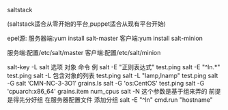 saltstack

(saltstack适合从零开始的平台,puppet适合从现有平台开始)

epel源:
服务器端:yum install salt-master
客户端:yum install salt-minion

服务端:配置/etc/salt/master
客户端:配置/etc/salt/minion

salt-key -L
salt    选项    对象    命令    例
salt -E "正则表达式" test.ping    salt -E "^ln.*" test.ping
salt -L 包含对象的列表 test.ping    salt -L "lamp,lnamp" test.ping
salt -G
    salt ‘CMN-NC-3-3O1′ grains.ls
    salt -G 'os:CentOS' test.ping
    salt -G 'cpuarch:x86_64' grains.item num_cpus
salt -N 这个参数是基于组来弄的 前提是得先分好组
    在服务器配置文件 添加分组
salt -E "^ln" cmd.run "hostname"
